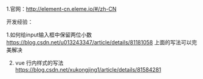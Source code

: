 1.官网：http://element-cn.eleme.io/#/zh-CN


开发经验：

1.如何给input输入框中保留两位小数  https://blog.csdn.net/u013243347/article/details/81181058
 	<el-input 
		v-model="scope.row.firstPrice" 
		size="medium" 
		placeholder="请输入首重价" 
		autocomplete="off" 
		:maxlength="20"        
		oninput="this.value = (this.value.match(/^\d*(\.?\d{0,2})/g)[0]) || null" 
	>
	</el-input>
	上面的写法可以完美解决

 2. vue 行内样式的写法  https://blog.csdn.net/xukongjing1/article/details/81584281